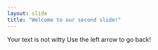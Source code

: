 ```yaml
---
layout: slide
title: "Welcome to our second slide!"
---
```

Your text is not witty
Use the left arrow to go back!
